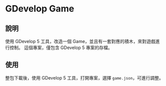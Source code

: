 GDevelop Game
==============

說明
------------
使用 GDevelop 5 工具，改造一個 Game，並且有一套對應的積木，來對遊戲進行控制。 
這個專案，僅包含 GDevelop 5 專案的存檔。

使用
------------
整包下載後，使用 GDevelop 5 工具，打開專案，選擇 `game.json`，可進行調整。
